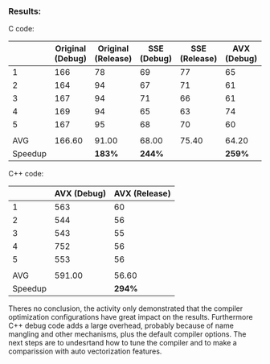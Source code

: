 ### Results:

C code:

|         | **Original** (Debug) | **Original (Release)** | **SSE** (Debug) | SSE (Release) | AVX (Debug) | **AVX (Release)** |
| ------- | -------------------- | ---------------------- | --------------- | ------------- | ----------- | ----------------- |
| 1       | 166                  | 78                     | 69              | 77            | 65          | 81                |
| 2       | 164                  | 94                     | 67              | 71            | 61          | 97                |
| 3       | 167                  | 94                     | 71              | 66            | 61          | 88                |
| 4       | 169                  | 94                     | 65              | 63            | 74          | 98                |
| 5       | 167                  | 95                     | 68              | 70            | 60          | 78                |
|         |                      |                        |                 |               |             |                   |
| AVG     | 166.60               | 91.00                  | 68.00           | 75.40         | 64.20       | 88.40             |
| Speedup |                      | **183%**               | **244%**        |               | **259%**    |                   |



C++ code:

|         | AVX (Debug) | **AVX (Release)** |
| ------- | ----------- | ----------------- |
| 1       | 563         | 60                |
| 2       | 544         | 56                |
| 3       | 543         | 55                |
| 4       | 752         | 56                |
| 5       | 553         | 56                |
|         |             |                   |
| AVG     | 591.00      | 56.60             |
| Speedup |             | **294%**          |



Theres no conclusion, the activity only demonstrated that the compiler optimization configurations have great impact on the results. Furthermore C++ debug code adds a large overhead, probably because of name mangling and other mechanisms, plus the default compiler options. The next steps are to undesrtand how to tune the compiler and to make a comparission with auto vectorization features.
